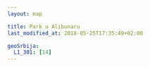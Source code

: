 ```yaml
---
layout: map

title: Park u Alibunaru
last_modified_at: 2018-05-25T17:35:49+02:00

geoSrbija:
  L1_301: [14]
---
```

